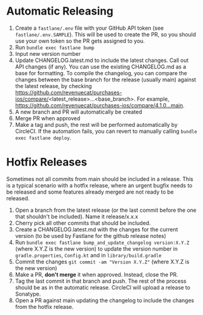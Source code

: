 Automatic Releasing
=========
1. Create a `fastlane/.env` file with your GitHub API token (see `fastlane/.env.SAMPLE`). This will be used to create the PR, so you should use your own token so the PR gets assigned to you.
2. Run `bundle exec fastlane bump`
 1. Input new version number
 2. Update CHANGELOG.latest.md to include the latest changes. Call out API changes (if any). You can use the existing CHANGELOG.md as a base for formatting. To compile the changelog, you can compare the changes between the base branch for the release (usually main) against the latest release, by checking https://github.com/revenuecat/purchases-ios/compare/<latest_release>...<base_branch>. For example, https://github.com/revenuecat/purchases-ios/compare/4.1.0...main.
 3. A new branch and PR will automatically be created
3. Merge PR when approved
4. Make a tag and push, the rest will be performed automatically by CircleCI. If the automation fails, you can revert to manually calling `bundle exec fastlane deploy`.

Hotfix Releases
=========
Sometimes not all commits from main should be included in a release. This is a typical scenario
with a hotfix release, where an urgent bugfix needs to be released and some features already merged
are not ready to be released.

1. Open a branch from the latest release (or the last commit before the one that shouldn't be included). Name it release/x.x.x
1. Cherry pick all other commits that should be included.
1. Create a CHANGELOG.latest.md with the changes for the current version (to be used by Fastlane for the github release notes)
1. Run `bundle exec fastlane bump_and_update_changelog version:X.Y.Z` (where X.Y.Z is the new version) to update the version number in `gradle.properties`, `Config.kt` and in `library/build.gradle`
1. Commit the changes `git commit -am "Version X.Y.Z"` (where X.Y.Z is the new version)
1. Make a PR, **don't merge** it when approved. Instead, close the PR.
1. Tag the last commit in that branch and push. The rest of the process should be as in the automatic release.
CircleCI will upload a release to Sonatype.
1. Open a PR against main updating the changelog to include the changes from the hotfix release.

